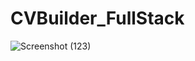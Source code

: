 # CVBuilder_FullStack
![Screenshot (123)](https://user-images.githubusercontent.com/64306983/129017748-d470eab3-8626-46a8-8c56-54d3d679e389.png)
